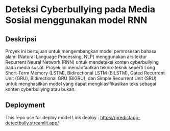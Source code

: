 # Deteksi Cyberbullying pada Media Sosial menggunakan model RNN
## Deskripsi 
Proyek ini bertujuan untuk mengembangkan model pemrosesan bahasa alami (Natural Language Processing, NLP) menggunakan arsitektur Recurrent Neural Network (RNN) untuk mendeteksi konten cyberbullying pada media sosial. Proyek ini memanfaatkan teknik-teknik seperti Long Short-Term Memory (LSTM), Bidirectional LSTM (BiLSTM), Gated Recurrent Unit (GRU), Bidirectional GRU (BiGRU), dan Simple Recurrent Unit (SRU) untuk menghasilkan model yang dapat mengklasifikasikan teks sebagai konten cyberbullying atau bukan.

## Deployment 
This repo use for deploy model
Link deploy : https://predictapp-detectbully.streamlit.app/
